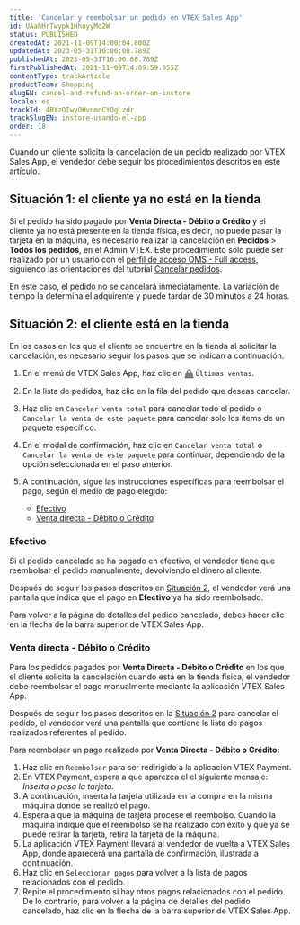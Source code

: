 ```yaml
---
title: 'Cancelar y reembolsar un pedido en VTEX Sales App'
id: UAahHrTwypk1HhoyyMd2W
status: PUBLISHED
createdAt: 2021-11-09T14:00:04.800Z
updatedAt: 2023-05-31T16:06:08.789Z
publishedAt: 2023-05-31T16:06:08.789Z
firstPublishedAt: 2021-11-09T14:09:59.855Z
contentType: trackArticle
productTeam: Shopping
slugEN: cancel-and-refund-an-order-on-instore
locale: es
trackId: 4BYzQIwyOHvnmnCYQgLzdr
trackSlugEN: instore-usando-el-app
order: 18
---
```



Cuando un cliente solicita la cancelación de un pedido realizado por VTEX Sales App, el vendedor debe seguir los procedimientos descritos en este artículo.

## Situación 1: el cliente ya no está en la tienda

Si el pedido ha sido pagado por **Venta Directa - Débito o Crédito** y el cliente ya no está presente en la tienda física, es decir, no puede pasar la tarjeta en la máquina, es necesario realizar la cancelación en **Pedidos** > **Todos los pedidos**, en el Admin VTEX. Este procedimiento solo puede ser realizado por un usuario con el [perfil de acceso OMS - Full access](https://help.vtex.com/es/tutorial/perfiles-de-acceso--7HKK5Uau2H6wxE1rH5oRbc#oms-full-access), siguiendo las orientaciones del tutorial [Cancelar pedidos](https://help.vtex.com/es/tutorial/como-cancelar-pedido--tutorials_186).

En este caso, el pedido no se cancelará inmediatamente. La variación de tiempo la determina el adquirente y puede tardar de 30 minutos a 24 horas.

## Situación 2: el cliente está en la tienda 

En los casos en los que el cliente se encuentre en la tienda al solicitar la cancelación, es necesario seguir los pasos que se indican a continuación.

1. En el menú de VTEX Sales App, haz clic en <span id="svg-container"><svg alt="sprite-svg" xmlns="http://www.w3.org/2000/svg" style="width: 0px; height: 0px;"><symbol id="nc-bag-22" viewBox="0 0 16 16"><path fill="currentColor" d="M14 5.8c-.1-.5-.5-.8-1-.8h-1V4c0-2.2-1.8-4-4-4S4 1.8 4 4v1H3c-.5 0-.9.3-1 .8l-2 9c-.1.6.4 1.2 1 1.2h14c.6 0 1.1-.6 1-1.2l-2-9zM6 4c0-1.1.9-2 2-2s2 .9 2 2v1H6V4z"></path></symbol></svg><svg width="16" height="16" style="fill: rgb(125, 126, 128); color: rgb(125, 126, 128); vertical-align: middle;"><use xlink:href="#nc-bag-22"></use></svg></span> `Últimas ventas`.
2. En la lista de pedidos, haz clic en la fila del pedido que deseas cancelar.
3. Haz clic en `Cancelar venta total` para cancelar todo el pedido o `Cancelar la venta de este paquete` para cancelar solo los ítems de un paquete específico.
4. En el modal de confirmación, haz clic en `Cancelar venta total` o `Cancelar la venta de este paquete` para continuar, dependiendo de la opción seleccionada en el paso anterior.
5. A continuación, sigue las instrucciones específicas para reembolsar el pago, según el medio de pago elegido:

    * [Efectivo](#efectivo)
    * [Venta directa - Débito o Crédito](#venta-directa-debito-o-credito)

### Efectivo

Si el pedido cancelado se ha pagado en efectivo, el vendedor tiene que reembolsar el pedido manualmente, devolviendo el dinero al cliente.

Después de seguir los pasos descritos en [Situación 2](#situacion-2-el-cliente-esta-en-la-tienda), el vendedor verá una pantalla que indica que el pago en **Efectivo** ya ha sido reembolsado.

Para volver a la página de detalles del pedido cancelado, debes hacer clic en la flecha <i class="fa-arrow-left"></i> de la barra superior de VTEX Sales App.

### Venta directa - Débito o Crédito

Para los pedidos pagados por **Venta Directa - Débito o Crédito** en los que el cliente solicita la cancelación cuando está en la tienda física, el vendedor debe reembolsar el pago manualmente mediante la aplicación VTEX Sales App.

Después de seguir los pasos descritos en la [Situación 2](#situacion-2-el-cliente-esta-en-la-tienda) para cancelar el pedido, el vendedor verá una pantalla que contiene la lista de pagos realizados referentes al pedido.

Para reembolsar un pago realizado por **Venta Directa - Débito o Crédito:**

1. Haz clic en `Reembolsar` para ser redirigido a la aplicación VTEX Payment.
2. En VTEX Payment, espera a que aparezca el el siguiente mensaje: _Inserta o pasa la tarjeta._
3. A continuación, inserta la tarjeta utilizada en la compra en la misma máquina donde se realizó el pago.
4. Espera a que la máquina de tarjeta procese el reembolso. Cuando la máquina indique que el reembolso se ha realizado con éxito y que ya se puede retirar la tarjeta, retira la tarjeta de la máquina.
5. La aplicación VTEX Payment llevará al vendedor de vuelta a VTEX Sales App, donde aparecerá una pantalla de confirmación, ilustrada a continuación.
6. Haz clic en `Seleccionar pagos` para volver a la lista de pagos relacionados con el pedido.
7. Repite el procedimiento si hay otros pagos relacionados con el pedido. De lo contrario, para volver a la página de detalles del pedido cancelado, haz clic en la flecha <i class="fa-arrow-left"></i> de la barra superior de VTEX Sales App.
